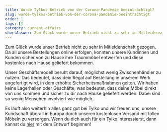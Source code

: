 ```yaml
---
title: Wurde Tylkos Betrieb von der Corona-Pandemie beeinträchtigt?
slug: wurde-tylkos-betrieb-von-der-corona-pandemie-beeintrachtigt
order: 1
tags: []
category: current-affairs
shortAnswer: Zum Glück wurde unser Betrieb nicht zu sehr in Mitleidenschaft gezogen.
---
```


Zum Glück wurde unser Betrieb nicht zu sehr in Mitleidenschaft gezogen. Da all unsere Bestellungen online erfolgen, konnten unsere Kundinnen und Kunden sicher von zu Hause ihre Traummöbel entwerfen und diese kostenlos nach Hause geliefert bekommen.

Unser Geschäftsmodell beruht darauf, möglichst wenig Zwischenhändler zu nutzen. Das bedeutet, dass dein Regal auf Bestellung in unserem Werk angefertigt wird, in dem erhöhte Sicherheitsmaßnahmen gelten. Wir haben keine Lagerhallen oder Geschäfte, was bedeutet, dass deine Möbel direkt von uns kommen und sicher zu dir nach Hause geliefert werden. Dabei sind so wenig Menschen involviert wie möglich.

Es läuft also weiterhin alles ganz gut bei Tylko und wir freuen uns, unsere Kundschaft überall in Europa durch unseren kostenlosen Versand mit tollen Möbeln zu versorgen. Wenn du dich auch für ein Tylko interessierst, dann kannst du [hier](https://tylko.com/de/regale/) mit dem Entwurf beginnen!
